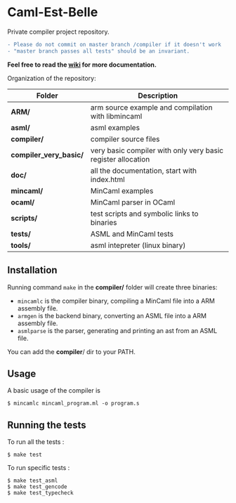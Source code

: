 # Caml-Est-Belle
Private compiler project repository.</br>
```diff
- Please do not commit on master branch /compiler if it doesn't work
- "master branch passes all tests" should be an invariant.
```

**Feel free to read the [wiki](https://github.com/Smoltbob/Caml-Est-Belle/wiki) for more documentation.**

Organization of the repository:</br>

| Folder | Description |
| --- | --- |
| __ARM/__ | arm source example and compilation with libmincaml |
| __asml/__ | asml examples |
| __compiler/__ | compiler source files |
| __compiler\_very\_basic/__ | very basic compiler with only very basic register allocation |
| __doc/__ | all the documentation, start with index.html |
| __mincaml/__ | MinCaml examples |
| __ocaml/__ | MinCaml parser in OCaml |
| __scripts/__ | test scripts and symbolic links to binaries |
| __tests/__ | ASML and MinCaml tests |
| __tools/__ | asml intepreter (linux binary) |

## Installation
Running command `make` in the __compiler/__ folder will create three binaries:
- `mincamlc` is the compiler binary, compiling a MinCaml file into a ARM assembly file.
- `armgen` is the backend binary, converting an ASML file into a ARM assembly file.
- `asmlparse` is the parser, generating and printing an ast from an ASML file.

You can add the __compiler__/ dir to your PATH.

## Usage
A basic usage of the compiler is
```
$ mincamlc mincaml_program.ml -o program.s
```

## Running the tests
To run all the tests :
```
$ make test
```
To run specific tests :
```
$ make test_asml
$ make test_gencode
$ make test_typecheck
```
